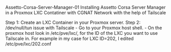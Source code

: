 Assetto-Corsa-Server-Manager-01
Installing Assetto Corsa Server Manager in a Proxmox LXC Contatiner with CGNAT Network with the help of Tailscale

Step 1: Create an LXC Container in your Proxmox server.
Step 2: /dev/null/tun issue with Tailscale
        - Go to your Proxmox host shell.
        - On the proxmox host look in /etc/pve/lxc/, for the ID of the LXC you want to use Tailscale in. For example in my case for LXC ID=202, I edited /etc/pve/lxc/202.conf
